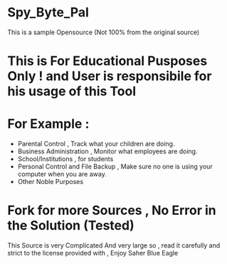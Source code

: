 # Spy_Byte_Pal
This is a sample Opensource (Not 100% from the original source)
# This is For Educational Pusposes Only ! and User is responsibile for his usage of this Tool

# For Example : 
- Parental Control , Track what your children are doing.
- Business Administration , Monitor what employees are doing.
- School/Institutions , for students
- Personal Control and File Backup , Make sure no one is using your computer when you are away.
- Other Noble Purposes

# Fork for more Sources , No Error in the Solution (Tested)
This Source is very Complicated And very large so , read it carefully and 
strict to the license provided with , Enjoy 
Saher Blue Eagle
